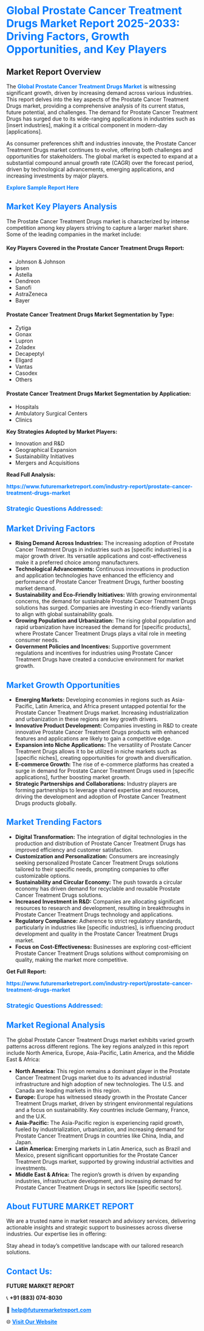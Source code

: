 <h1 style="color: #007BFF;">Global Prostate Cancer Treatment Drugs Market Report 2025-2033: Driving Factors, Growth Opportunities, and Key Players</h1>

<section id="overview">
<h2>Market Report Overview</h2>
<p>The <a href="https://www.futuremarketreport.com/industry-report/prostate-cancer-treatment-drugs-market" style="color: #007BFF; text-decoration: none;"><strong>Global Prostate Cancer Treatment Drugs Market</strong></a> is witnessing significant growth, driven by increasing demand across various industries. This report delves into the key aspects of the Prostate Cancer Treatment Drugs market, providing a comprehensive analysis of its current status, future potential, and challenges. The demand for Prostate Cancer Treatment Drugs has surged due to its wide-ranging applications in industries such as [insert industries], making it a critical component in modern-day [applications].</p>
<p>As consumer preferences shift and industries innovate, the Prostate Cancer Treatment Drugs market continues to evolve, offering both challenges and opportunities for stakeholders. The global market is expected to expand at a substantial compound annual growth rate (CAGR) over the forecast period, driven by technological advancements, emerging applications, and increasing investments by major players.</p>
</section>

<section id="overview">
<p><a href="https://www.futuremarketreport.com/request-sample/reportId=82795" style="color: #007BFF; text-decoration: none;"><strong>Explore Sample Report Here</strong></a></p>
</section>

<section id="key-players">
<h2 style="color: #007BFF;">Market Key Players Analysis</h2>
<p>The Prostate Cancer Treatment Drugs market is characterized by intense competition among key players striving to capture a larger market share. Some of the leading companies in the market include:</p>
<h4>Key Players Covered in the Prostate Cancer Treatment Drugs Report:</h4>
<ul><li>Johnson &amp; Johnson</li><li>Ipsen</li><li>Astella</li><li>Dendreon</li><li>Sanofi</li><li>AstraZeneca</li><li>Bayer</li></ul>
<h4>Prostate Cancer Treatment Drugs Market Segmentation by Type:</h4>
<ul><li>Zytiga</li><li>Gonax</li><li>Lupron</li><li>Zoladex</li><li>Decapeptyl</li><li>Eligard</li><li>Vantas</li><li>Casodex</li><li>Others</li></ul>

<h4>Prostate Cancer Treatment Drugs Market Segmentation by Application:</h4>
<ul><li>Hospitals</li><li>Ambulatory Surgical Centers</li><li>Clinics</li></ul>
<p><strong>Key Strategies Adopted by Market Players:</strong></p>
<ul>
<li>Innovation and R&D</li>
<li>Geographical Expansion</li>
<li>Sustainability Initiatives</li>
<li>Mergers and Acquisitions</li>
</ul>
</section>

<section>
<p><strong>Read Full Analysis: </strong></p><a href="https://www.futuremarketreport.com/industry-report/prostate-cancer-treatment-drugs-market" style="color: #007BFF; text-decoration: none;"><strong>https://www.futuremarketreport.com/industry-report/prostate-cancer-treatment-drugs-market</strong></a>
<h3 style="color: #007BFF;">Strategic Questions Addressed:</h3>
</section>

<section id="driving-factors">
<h2 style="color: #007BFF;">Market Driving Factors</h2>
<ul>
<li><strong>Rising Demand Across Industries:</strong> The increasing adoption of Prostate Cancer Treatment Drugs in industries such as [specific industries] is a major growth driver. Its versatile applications and cost-effectiveness make it a preferred choice among manufacturers.</li>
<li><strong>Technological Advancements:</strong> Continuous innovations in production and application technologies have enhanced the efficiency and performance of Prostate Cancer Treatment Drugs, further boosting market demand.</li>
<li><strong>Sustainability and Eco-Friendly Initiatives:</strong> With growing environmental concerns, the demand for sustainable Prostate Cancer Treatment Drugs solutions has surged. Companies are investing in eco-friendly variants to align with global sustainability goals.</li>
<li><strong>Growing Population and Urbanization:</strong> The rising global population and rapid urbanization have increased the demand for [specific products], where Prostate Cancer Treatment Drugs plays a vital role in meeting consumer needs.</li>
<li><strong>Government Policies and Incentives:</strong> Supportive government regulations and incentives for industries using Prostate Cancer Treatment Drugs have created a conducive environment for market growth.</li>
</ul>
</section>

<section id="growth-opportunities">
<h2 style="color: #007BFF;">Market Growth Opportunities</h2>
<ul>
<li><strong>Emerging Markets:</strong> Developing economies in regions such as Asia-Pacific, Latin America, and Africa present untapped potential for the Prostate Cancer Treatment Drugs market. Increasing industrialization and urbanization in these regions are key growth drivers.</li>
<li><strong>Innovative Product Development:</strong> Companies investing in R&D to create innovative Prostate Cancer Treatment Drugs products with enhanced features and applications are likely to gain a competitive edge.</li>
<li><strong>Expansion into Niche Applications:</strong> The versatility of Prostate Cancer Treatment Drugs allows it to be utilized in niche markets such as [specific niches], creating opportunities for growth and diversification.</li>
<li><strong>E-commerce Growth:</strong> The rise of e-commerce platforms has created a surge in demand for Prostate Cancer Treatment Drugs used in [specific applications], further boosting market growth.</li>
<li><strong>Strategic Partnerships and Collaborations:</strong> Industry players are forming partnerships to leverage shared expertise and resources, driving the development and adoption of Prostate Cancer Treatment Drugs products globally.</li>
</ul>
</section>

<section id="trending-factors">
<h2 style="color: #007BFF;">Market Trending Factors</h2>
<ul>
<li><strong>Digital Transformation:</strong> The integration of digital technologies in the production and distribution of Prostate Cancer Treatment Drugs has improved efficiency and customer satisfaction.</li>
<li><strong>Customization and Personalization:</strong> Consumers are increasingly seeking personalized Prostate Cancer Treatment Drugs solutions tailored to their specific needs, prompting companies to offer customizable options.</li>
<li><strong>Sustainability and Circular Economy:</strong> The push towards a circular economy has driven demand for recyclable and reusable Prostate Cancer Treatment Drugs solutions.</li>
<li><strong>Increased Investment in R&D:</strong> Companies are allocating significant resources to research and development, resulting in breakthroughs in Prostate Cancer Treatment Drugs technology and applications.</li>
<li><strong>Regulatory Compliance:</strong> Adherence to strict regulatory standards, particularly in industries like [specific industries], is influencing product development and quality in the Prostate Cancer Treatment Drugs market.</li>
<li><strong>Focus on Cost-Effectiveness:</strong> Businesses are exploring cost-efficient Prostate Cancer Treatment Drugs solutions without compromising on quality, making the market more competitive.</li>
</ul>
</section>

<section>
<p><strong>Get Full Report: </strong></p><a href="https://www.futuremarketreport.com/industry-report/prostate-cancer-treatment-drugs-market" style="color: #007BFF; text-decoration: none;"><strong>https://www.futuremarketreport.com/industry-report/prostate-cancer-treatment-drugs-market</strong></a>
<h3 style="color: #007BFF;">Strategic Questions Addressed:</h3>
</section>


<section id="regional-analysis">
<h2 style="color: #007BFF;">Market Regional Analysis</h2>
<p>The global Prostate Cancer Treatment Drugs market exhibits varied growth patterns across different regions. The key regions analyzed in this report include North America, Europe, Asia-Pacific, Latin America, and the Middle East & Africa:</p>
<ul>
<li><strong>North America:</strong> This region remains a dominant player in the Prostate Cancer Treatment Drugs market due to its advanced industrial infrastructure and high adoption of new technologies. The U.S. and Canada are leading markets in this region.</li>
<li><strong>Europe:</strong> Europe has witnessed steady growth in the Prostate Cancer Treatment Drugs market, driven by stringent environmental regulations and a focus on sustainability. Key countries include Germany, France, and the U.K.</li>
<li><strong>Asia-Pacific:</strong> The Asia-Pacific region is experiencing rapid growth, fueled by industrialization, urbanization, and increasing demand for Prostate Cancer Treatment Drugs in countries like China, India, and Japan.</li>
<li><strong>Latin America:</strong> Emerging markets in Latin America, such as Brazil and Mexico, present significant opportunities for the Prostate Cancer Treatment Drugs market, supported by growing industrial activities and investments.</li>
<li><strong>Middle East & Africa:</strong> The region’s growth is driven by expanding industries, infrastructure development, and increasing demand for Prostate Cancer Treatment Drugs in sectors like [specific sectors].</li>
</ul>
</section>

<footer>
<h2 style="color: #007BFF;">About FUTURE MARKET REPORT</h2>
<p>We are a trusted name in market research and advisory services, delivering actionable insights and strategic support to businesses across diverse industries. Our expertise lies in offering:</p>

<p>Stay ahead in today’s competitive landscape with our tailored research solutions.</p>

<h2 style="color: #007BFF;">Contact Us:</h2>
<p><strong>FUTURE MARKET REPORT</strong></p>
<p>📞 <strong>+91 (883) 074-8030</strong></p>
<p>📧 <strong><a href="mailto:help@futuremarketreport.com" style="color: #007BFF;">help@futuremarketreport.com</a></strong></p>
<p>🌐 <strong><a href="https://www.futuremarketreport.com/" style="color: #007BFF;">Visit Our Website</a></strong></p>
</footer>
